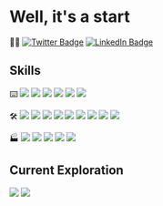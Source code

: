 # Well, it's a start
:eyes::wave:
[![Twitter Badge](https://img.shields.io/badge/Twitter-Profile-informational?style=flat&logo=twitter&logoColor=white&color=0D76A8)](https://twitter.com/lesserwhirls)
[![LinkedIn Badge](https://img.shields.io/badge/LinkedIn-Profile-informational?style=flat&logo=linkedin&logoColor=white&color=0D76A8)](https://www.linkedin.com/in/seancarms/)

## Skills
:keyboard:
![](https://img.shields.io/badge/Code-Java-informational?style=flat&logo=openjdk&logoColor=white&color=4AB197)
![](https://img.shields.io/badge/-Python-informational?style=flat&logo=python&logoColor=white&color=4AB197)
![](https://img.shields.io/badge/-Kotlin-informational?style=flat&logo=kotlin&logoColor=white&color=4AB197)
![](https://img.shields.io/badge/-Go-informational?style=flat&logo=go&logoColor=white&color=4AB197)
![](https://img.shields.io/badge/Shell-Bash-informational?style=flat&logo=gnubash&logoColor=white&color=4AB197)
![](https://img.shields.io/badge/-Powershell-informational?style=flat&logo=powershell&logoColor=white&color=4AB197)

:hammer_and_wrench:
![](https://img.shields.io/badge/Build-Gradle-informational?style=flat&logo=gradle&logoColor=white&color=4AB197)
![](https://img.shields.io/badge/-Apache%20Maven-informational?style=flat&logo=apachemaven&logoColor=white&color=4AB197)
![](https://img.shields.io/badge/VCS-Git-informational?style=flat&logo=git&logoColor=white&color=4AB197)
![](https://img.shields.io/badge/DevOps-Ansible-informational?style=flat&logo=ansible&logoColor=white&color=4AB197)
![](https://img.shields.io/badge/-Packer-informational?style=flat&logo=packer&logoColor=white&color=4AB197)
![](https://img.shields.io/badge/-Terraform-informational?style=flat&logo=terraform&logoColor=white&color=4AB197)
![](https://img.shields.io/badge/-Docker-informational?style=flat&logo=docker&logoColor=white&color=4AB197)
![](https://img.shields.io/badge/-GitHub%20Actions-informational?style=flat&logo=githubactions&logoColor=white&color=4AB197)
![](https://img.shields.io/badge/-Jenkins-informational?style=flat&logo=jenkins&logoColor=white&color=4AB197)

:factory:
![](https://img.shields.io/badge/OS-Windows-informational?style=flat&logo=windows&logoColor=white&color=4AB197)
![](https://img.shields.io/badge/-Gentoo%20Linux-informational?style=flat&logo=gentoo&logoColor=white&color=4AB197)
![](https://img.shields.io/badge/-Ubuntu%20Linux-informational?style=flat&logo=ubuntu&logoColor=white&color=4AB197)
![](https://img.shields.io/badge/-FreeBSD-informational?style=flat&logo=freebsd&logoColor=white&color=4AB197)
![](https://img.shields.io/badge/-macOS-informational?style=flat&logo=macos&logoColor=white&color=4AB197)

## Current Exploration
![](https://img.shields.io/badge/Certification-AWS%20Certified%20Developer%20–%20Associate-informational?style=flat&logo=amazonaws&logoColor=white&color=4AB197)
![](https://img.shields.io/badge/VCS-Perforce-informational?style=flat&logo=perforce&logoColor=white&color=4AB197)

<!--
**lesserwhirls/lesserwhirls** is a ✨ _special_ ✨ repository because its `README.md` (this file) appears on your GitHub profile.

Here are some ideas to get you started:

- 🔭 I’m currently working on ...
- 🌱 I’m currently learning ...
- 👯 I’m looking to collaborate on ...
- 🤔 I’m looking for help with ...
- 💬 Ask me about ...
- 📫 How to reach me: ...
- 😄 Pronouns: ...
- ⚡ Fun fact: ...
also, see https://github.com/simple-icons/simple-icons/blob/develop/slugs.md for shields.io and https://github.com/ikatyang/emoji-cheat-sheet/blob/master/README.md for github emojis
-->
